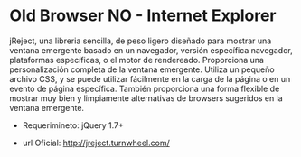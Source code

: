Old Browser NO - Internet Explorer
==================================

jReject, una libreria sencilla, de peso ligero diseñado para mostrar una ventana emergente basado en un navegador, versión específica navegador, plataformas específicas, o el motor de rendereado. Proporciona una personalización completa de la ventana emergente. Utiliza un pequeño archivo CSS, y se puede utilizar fácilmente en la carga de la página o en un evento de página específica. También proporciona una forma flexible de mostrar muy bien y limpiamente alternativas de browsers sugeridos en la ventana emergente.

- Requerimineto: jQuery 1.7+

- url Oficial: http://jreject.turnwheel.com/
